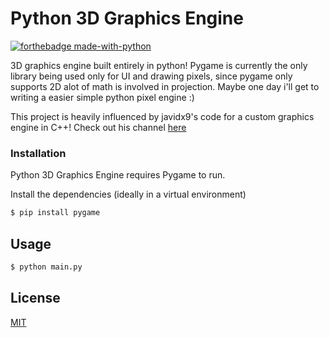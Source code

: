 # Python 3D Graphics Engine

[![forthebadge made-with-python](http://ForTheBadge.com/images/badges/made-with-python.svg)](https://www.python.org/)


3D graphics engine built entirely in python! Pygame is currently the only library being used only for UI and drawing pixels, since pygame only supports 2D alot of math is involved in projection. Maybe one day
i'll get to writing a easier simple python pixel engine :)


This project is heavily influenced by javidx9's code for a custom graphics engine in C++! Check out his channel [here](https://www.youtube.com/channel/UC-yuWVUplUJZvieEligKBkA)


### Installation

Python 3D Graphics Engine requires Pygame to run.

Install the dependencies (ideally in a virtual environment)

```sh
$ pip install pygame
```
## Usage

```bash
$ python main.py
```


## License
[MIT](https://choosealicense.com/licenses/mit/)
